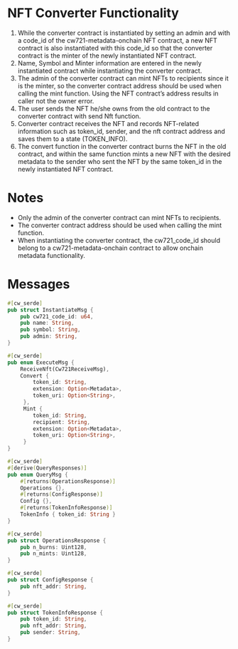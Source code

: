# NFT Converter Functionality

1. While the converter contract is instantiated by setting an admin and with a code_id of the cw721-metadata-onchain NFT contract, a new NFT contract is also instantiated with this code_id so that the converter contract is the minter of the newly instantiated NFT contract.
2. Name, Symbol and Minter information are entered in the newly instantiated contract while instantiating the converter contract.
3. The admin of the converter contract can mint NFTs to recipients since it is the minter, so the converter contract address should be used when calling the mint function. Using the NFT contract’s address results in caller not the owner error.
4. The user sends the NFT he/she owns from the old contract to the converter contract with send Nft function.
5. Converter contract receives the NFT and records NFT-related information such as token_id, sender, and the nft contract address and saves them to a state (TOKEN_INFO).
6. The convert function in the converter contract burns the NFT in the old contract, and within the same function mints a new NFT with the desired metadata to the sender who sent the NFT by the same token_id in the newly instantiated NFT contract.

# Notes

- Only the admin of the converter contract can mint NFTs to recipients.
- The converter contract address should be used when calling the mint function.
- When instantiating the converter contract, the cw721_code_id should belong to a cw721-metadata-onchain contract to allow onchain metadata functionality.


# Messages

```rust
#[cw_serde]
pub struct InstantiateMsg {
    pub cw721_code_id: u64,
    pub name: String,
    pub symbol: String,
    pub admin: String,
}

#[cw_serde]
pub enum ExecuteMsg {
    ReceiveNft(Cw721ReceiveMsg),
    Convert { 
        token_id: String,
        extension: Option<Metadata>,
        token_uri: Option<String>,
     },
     Mint {
        token_id: String,
        recipient: String,
        extension: Option<Metadata>,
        token_uri: Option<String>,
     }
}

#[cw_serde]
#[derive(QueryResponses)]
pub enum QueryMsg {
    #[returns(OperationsResponse)]
    Operations {},
    #[returns(ConfigResponse)]
    Config {},
    #[returns(TokenInfoResponse)]
    TokenInfo { token_id: String }
}

#[cw_serde]
pub struct OperationsResponse {
    pub n_burns: Uint128,
    pub n_mints: Uint128,
}

#[cw_serde]
pub struct ConfigResponse {
    pub nft_addr: String,
}

#[cw_serde]
pub struct TokenInfoResponse {
    pub token_id: String,
    pub nft_addr: String,
    pub sender: String,
}


```